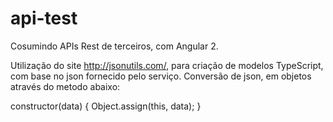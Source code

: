 # api-test

Cosumindo APIs Rest de terceiros, com Angular 2.

Utilização do site http://jsonutils.com/, para criação de modelos TypeScript, com base no json fornecido pelo serviço.
Conversão de json, em objetos através do metodo abaixo:

constructor(data) {
  Object.assign(this, data);
}
